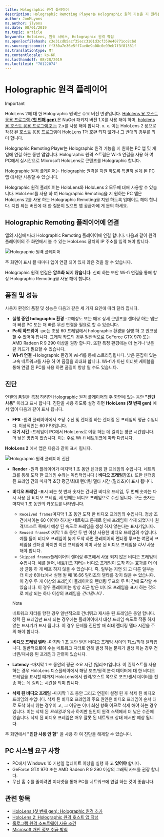 ```yaml
---
title: Holographic 원격 플레이어
description: Holographic Remoting Player는 Holographic 원격 기능을 지 원하는 PC 앱 및 게임에 연결 하는 동반 앱입니다. Holographic 원격 스트림은 Wi-fi 연결을 사용 하 여 PC에서 실시간으로 Microsoft HoloLens로 콘텐츠를 Holographic 합니다.
author: JonMLyons
ms.author: jlyons
ms.date: 08/01/2019
ms.topic: article
keywords: HoloLens, 원격 서비스, Holographic 원격 작업
ms.openlocfilehash: c3e31cdb5acf35ecc3101d3cf359e40771cc8cbd
ms.sourcegitcommit: ff330a7e36e5ff7ae0e9a08c0e99eb7f3f81361f
ms.translationtype: MT
ms.contentlocale: ko-KR
ms.lasthandoff: 08/28/2019
ms.locfileid: "70122074"
---
```

# <a name="holographic-remoting-player"></a>Holographic 원격 플레이어

>[!IMPORTANT]
>HoloLens 2에 대 한 Holographic 원격은 주요 버전 변경입니다. [Hololens 용 호스트 응용 프로그램 **(첫 번째 gen)** ](add-holographic-remoting.md) 은 NuGet 패키지 버전 1.X를 사용 해야 하며, [hololens 용 호스트 응용 프로그램 **2** 는](holographic-remoting-create-host.md) 2.x를 사용 해야 합니다. x. x. 이는 HoloLens 2 용으로 작성 된 호스트 응용 프로그램이 HoloLens 1과 호환 되지 않거나 그 반대의 경우를 의미 합니다.

Holographic Remoting Player는 Holographic 원격 기능을 지 원하는 PC 앱 및 게임에 연결 하는 동반 앱입니다. Holographic 원격 스트림은 Wi-fi 연결을 사용 하 여 PC에서 실시간으로 Microsoft HoloLens로 콘텐츠를 Holographic 합니다.

Holographic 원격 플레이어는 Holographic 원격을 지원 하도록 특별히 설계 된 PC 앱 에서만 사용할 수 있습니다.

Holographic 원격 플레이어는 HoloLens와 HoloLens 2 모두에 대해 사용할 수 있습니다.  HoloLens를 사용 하 여 Holographic Remoting을 지 원하는 PC 앱은 HoloLens 2를 사용 하는 Holographic Remoting을 지원 하도록 업데이트 해야 합니다. 지원 되는 버전에 대 한 질문이 있으면 앱 공급자에 게 문의 하세요.

## <a name="connecting-to-the-holographic-remoting-player"></a>Holographic Remoting 플레이어에 연결

앱의 지침에 따라 Holographic Remoting 플레이어에 연결 합니다. 다음과 같이 원격 플레이어의 주 화면에서 볼 수 있는 HoloLens 장치의 IP 주소를 입력 해야 합니다.

![Holographic 원격 플레이어](images/holographicremotingplayer.png)

주 화면이 표시 될 때마다 앱이 연결 되어 있지 않은 것을 알 수 있습니다.

Holographic 원격 연결은 **암호화 되지 않습니다**. 신뢰 하는 보안 Wi-fi 연결을 통해 항상 Holographic Remoting을 사용 해야 합니다.

## <a name="quality-and-performance"></a>품질 및 성능

사용자 환경의 품질 및 성능은 다음과 같은 세 가지 요인에 따라 달라 집니다.
* **실행 중인 holographic 환경** -고해상도 또는 매우 상세 콘텐츠를 렌더링 하는 앱은 더 빠른 PC 또는 더 빠른 무선 연결을 필요로 할 수 있습니다.
* **Pc의 하드웨어** -pc는 초당 60 프레임에서 holographic 환경을 실행 하 고 인코딩할 수 있어야 합니다. 그래픽 카드의 경우 일반적으로 GeForce GTX 970 또는 AMD Radeon R 9 290 이상을 권장 합니다. 또한 특정 환경에는 더 높거나 낮은 끝 카드가 필요할 수 있습니다.
* **Wi-fi 연결** -Holographic 환경이 wi-fi를 통해 스트리밍됩니다. 낮은 혼잡이 있는 고속 네트워크를 사용 하 여 품질을 최대화 합니다. Wi-fi가 아닌 이더넷 케이블을 통해 연결 된 PC를 사용 하면 품질이 향상 될 수도 있습니다.

## <a name="diagnostics"></a>진단

연결의 품질을 측정 하려면 Holographic 원격 플레이어의 주 화면에 있는 동안 **"진단 사용"** 이라고 표시 합니다. 진단을 사용 하도록 설정 하면 **HoloLens (첫 번째 gen)** 에서 앱이 다음과 같이 표시 됩니다.

* **FPS** -원격 플레이어에서 초당 수신 및 렌더링 하는 렌더링 된 프레임의 평균 수입니다. 이상적인는 60 FPS입니다.
* **대기 시간** -프레임이 PC에서 HoloLens로 이동 하는 데 걸리는 평균 시간입니다. 더 낮은 방법이 있습니다. 이는 주로 Wi-fi 네트워크에 따라 다릅니다.

**HoloLens 2** 에서 앱은 다음과 같이 표시 됩니다.

![Holographic 원격 플레이어 진단](images/holographicremotingplayer-diag.png)

* **Render** -원격 플레이어가 마지막 1 초 동안 렌더링 한 프레임의 수입니다. 네트워크를 통해 도착 한 프레임 수와는 독립적입니다 ( **비디오 프레임**참조). 또한 렌더링 된 프레임 간의 마지막 초당 평균/최대 렌더링 델타 시간 (밀리초)이 표시 됩니다.

* **비디오 프레임** -표시 되는 첫 번째 숫자는 건너뛴 비디오 프레임, 두 번째 숫자는 다시 사용 된 비디오 프레임, 세 번째는 비디오 프레임으로 수신 됩니다. 모든 숫자는 마지막 1 초 동안의 카운트를 나타냅니다.
    * ```Received frames```마지막 1 초 동안 도착 한 비디오 프레임의 수입니다. 정상 조건에서이는 60 이어야 하지만 네트워크 문제로 인해 프레임이 삭제 되었거나 원격/호스트 쪽에서 예상 된 속도로 프레임을 생성 하지 않는다는 표시기입니다.
    * ```Reused frames```마지막 1 초 동안 두 번 이상 사용한 비디오 프레임의 수입니다. 예를 들어 비디오 프레임이 늦게 도착 하면 플레이어의 렌더링 루프는 여전히 프레임을 렌더링 하지만 이전 프레임에 이미 사용 된 비디오 프레임을 *다시* 사용 해야 합니다.
    * ```Skipped frames```플레이어의 렌더링 루프에서 사용 되지 않은 비디오 프레임의 수입니다. 예를 들어, 네트워크 지터는 비디오 프레임이 도착 하는 효과를 더 이상 균등 하 게 배포 하지 않을 수 있습니다. 즉, 일부는 지연 되 고 다른 일부는 더 이상 60Hz에서 실행 될 때 16.66 밀리초의 델타를 갖지 않을 수 있습니다. 이 경우 두 개 이상의 프레임이 플레이어의 렌더링 루프의 두 틱 간에 도착할 수 있습니다. 이 경우 플레이어는 항상 최근 받은 비디오 프레임을 표시 하는 것으로 예상 되는 하나 이상의 프레임을 *건너뜁니다* .

    >[!NOTE]
    >네트워크 지터를 향한 경우 일반적으로 건너뛰고 재사용 된 프레임은 동일 합니다. 생략 된 프레임만 표시 되는 경우에는 플레이어에서 대상 프레임 속도로 적중 하지 않는 표시기가 표시 됩니다. 이 경우 문제를 진단할 때 최대 렌더링 델타 시간을 주의 해야 합니다.

* **비디오 프레임 델타** -마지막 1 초 동안 받은 비디오 프레임 사이의 최소/최대 델타입니다. 일반적으로이 수는 네트워크 지터로 인해 발생 하는 문제가 발생 하는 경우 건너뛴/재사용 된 프레임과 관련이 있습니다.
* **Latency** -마지막 1 초 동안의 평균 소요 시간 (밀리초)입니다. 이 컨텍스트를 사용 하는 경우 HoloLens 디스플레이에서 해당 포즈/원격 분석 데이터에 대 한 비디오 프레임을 표시할 때까지 HoloLens에서 원격/호스트 쪽으로 포즈/센서 데이터를 전송 하는 데 걸리는 시간을 의미 합니다.
* **삭제 된 비디오 프레임** -마지막 1 초 동안 그리고 연결이 설정 된 후 삭제 된 비디오 프레임의 수입니다. 삭제 된 비디오 프레임의 주요 원인은 비디오 프레임이 순서 대로 도착 하지 않는 경우이 고, 그 이유는 이미 최신 항목 이므로 삭제 해야 하는 경우입니다. 이는 삭제 된 *프레임과* 유사 하지만 원인이 원격 스택에서 더 낮은 수준에 있습니다. 삭제 된 비디오 프레임은 매우 잘못 된 네트워크 상태 에서만 예상 됩니다.



주 화면에서 **"진단 사용 안 함"** 을 사용 하 여 진단을 해제할 수 있습니다.

## <a name="pc-system-requirements"></a>PC 시스템 요구 사항
* PC에서 Windows 10 기념일 업데이트 이상을 실행 하 고 **있어야** 합니다.
* GeForce GTX 970 또는 AMD Radeon R 9 290 이상의 그래픽 카드를 권장 합니다.
* 무선 홉 수를 줄이려면 이더넷을 통해 PC를 네트워크에 연결 하는 것이 좋습니다.

## <a name="see-also"></a>관련 항목
* [HoloLens (첫 번째 gen): Holographic 원격 추가](add-holographic-remoting.md)
* [HoloLens 2: Holographic 원격 호스트 앱 작성](holographic-remoting-create-host.md)
* [홀로그램 원격 소프트웨어 사용 조건](https://docs.microsoft.com/en-us/legal/mixed-reality/microsoft-holographic-remoting-software-license-terms)
* [Microsoft 개인 정보 취급 방침](https://go.microsoft.com/fwlink/?LinkId=521839)
